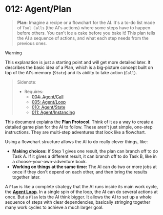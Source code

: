 # 012: Agent/Plan

> **Plan:** Imagine a recipe or a flowchart for the AI. It's a to-do list made of `Tool Calls` (the AI's actions) where some steps have to happen before others. You can't ice a cake before you bake it! This plan tells the AI a sequence of actions, and what each step needs from the previous ones.

> [!WARNING]
> This explanation is just a starting point and will get more detailed later. It describes the basic idea of a Plan, which is a big-picture concept built on top of the AI's memory (`State`) and its ability to take action (`Call`).

> Sidenote:
>
> - Requires:
>   - [004: Agent/Call](./004_agent_call.md)
>   - [005: Agent/Loop](./005_agent_loop.md)
>   - [010: Agent/State](./010_agent_state.md)
>   - [011: Agent/Instancing](./011_agent_instancing.md)

This document explains the **Plan Protocol**. Think of it as a way to create a detailed game plan for the AI to follow. These aren't just simple, one-step instructions. They are multi-step adventures that look like a flowchart.

Using a flowchart structure allows the AI to do really clever things, like:

*   **Making choices:** If Step 1 gives one result, the plan can branch off to do Task A. If it gives a different result, it can branch off to do Task B, like in a choose-your-own-adventure book.
*   **Working on things at the same time:** The AI can do two or more jobs at once if they don't depend on each other, and then bring the results together later.

A `Plan` is like a complete strategy that the AI runs inside its main work cycle, the **[Agent Loop](./005_agent_loop.md)**. In a single spin of the loop, the AI can do several actions at once. But a `Plan` lets the AI think bigger. It allows the AI to set up a whole sequence of steps with clear dependencies, basically stringing together many work cycles to achieve a much larger goal.